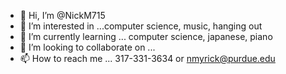 - 👋 Hi, I’m @NickM715
- 👀 I’m interested in ...computer science, music, hanging out
- 🌱 I’m currently learning ... computer science, japanese, piano
- 💞️ I’m looking to collaborate on ...
- 📫 How to reach me ... 317-331-3634 or nmyrick@purdue.edu
<!---
NickM715/NickM715 is a ✨ special ✨ repository because its `README.md` (this file) appears on your GitHub profile.
You can click the Preview link to take a look at your changes.
--->
